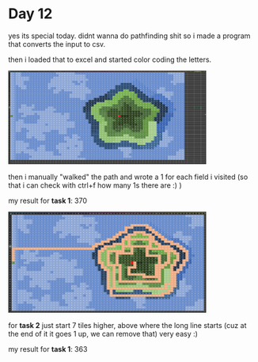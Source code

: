 ﻿# Day 12

yes its special today. didnt wanna do pathfinding shit so i made a program that converts the input to csv.

then i loaded that to excel and started color coding the letters.

<img src="./1.png" width="400"/>

then i manually "walked" the path and wrote a 1 for each field i visited (so that i can check with ctrl+f how many 1s there are :) )

my result for **task 1**: 370

<img src="./2.png" width="400"/>

for **task 2** just start 7 tiles higher, above where the long line starts (cuz at the end of it it goes 1 up, we can remove that) very easy :)

my result for **task 1**: 363